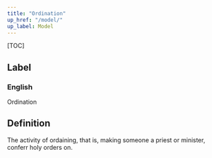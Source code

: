 ```yaml
---
title: "Ordination"
up_href: "/model/"
up_label: Model
---
```


[TOC]

## Label

### English
Ordination


## Definition
The activity of ordaining, that is, making someone a priest or minister, conferr holy orders on. 


    

